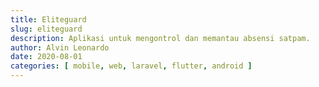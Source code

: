```yaml
---
title: Eliteguard
slug: eliteguard
description: Aplikasi untuk mengontrol dan memantau absensi satpam.
author: Alvin Leonardo
date: 2020-08-01
categories: [ mobile, web, laravel, flutter, android ]
---
```

